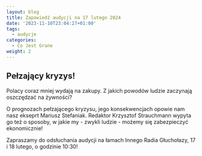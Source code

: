 ```yaml
---
layout: blog
title: Zapowiedź audycji na 17 lutego 2024
date: '2023-11-10T23:04:27+01:00'
tags:
  - audycje
categories:
  - Co Jest Grane
weight: 2
---
```

## Pełzający kryzys! 

Polacy coraz mniej wydają na zakupy. Z jakich powodów ludzie zaczynają oszczędzać na żywności?

O prognozach pełzającego kryzysu, jego konsekwencjach opowie nam nasz ekseprt Mariusz Stefaniak. Redaktor Krzysztof Strauchmann wypyta go też o sposoby, w jakie my - zwykli ludzie - możemy się zabezpieczyć ekonomicznie!

Zapraszamy do odsłuchania audycji na łamach Innego Radia Głuchołazy, 17 i 18 lutego, o godzinie 10:30!